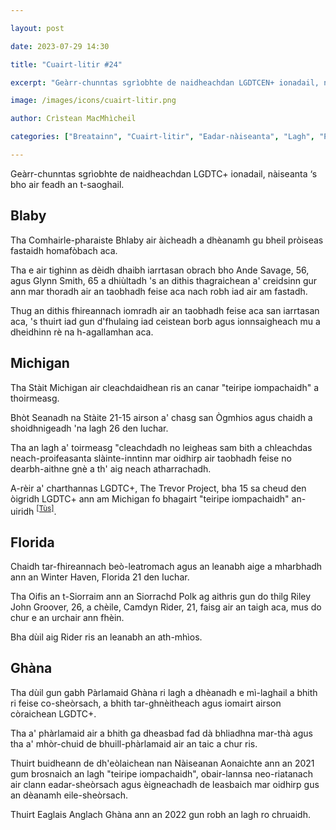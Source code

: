 ```yaml
---

layout: post

date: 2023-07-29 14:30

title: "Cuairt-litir #24"

excerpt: "Geàrr-chunntas sgrìobhte de naidheachdan LGDTCEN+ ionadail, nàiseanta ‘s bho air feadh an t-saoghail."

image: /images/icons/cuairt-litir.png

author: Crìstean MacMhìcheil

categories: ["Breatainn", "Cuairt-litir", "Eadar-nàiseanta", "Lagh", "Poileataigs"]

---
```


Geàrr-chunntas sgrìobhte de naidheachdan LGDTC+ ionadail, nàiseanta ‘s bho air feadh an t-saoghail.

## Blaby

Tha Comhairle-pharaiste Bhlaby air àicheadh a dhèanamh gu bheil pròiseas fastaidh homafòbach aca.

Tha e air tighinn as dèidh dhaibh iarrtasan obrach bho Ande Savage, 56, agus Glynn Smith, 65 a dhiùltadh 's an dithis thagraichean a' creidsinn gur ann mar thoradh air an taobhadh feise aca nach robh iad air am fastadh.

Thug an dithis fhireannach iomradh air an taobhadh feise aca san iarrtasan aca, 's thuirt iad gun d'fhulaing iad ceistean borb agus ionnsaigheach mu a dheidhinn rè na h-agallamhan aca.

## Michigan

Tha Stàit Michigan air cleachdaidhean ris an canar "teiripe iompachaidh" a thoirmeasg.

Bhòt Seanadh na Stàite 21-15 airson a' chasg san Ògmhios agus chaidh a shoidhnigeadh 'na lagh 26 den Iuchar.

Tha an lagh a' toirmeasg "cleachdadh no leigheas sam bith a chleachdas neach-proifeasanta slàinte-inntinn mar oidhirp air taobhadh feise no dearbh-aithne gnè a th' aig neach atharrachadh.

A-rèir a' charthannas LGDTC+, The Trevor Project, bha 15 sa cheud den òigridh LGDTC+ ann am Michigan fo bhagairt "teiripe iompachaidh" an-uiridh <sup>[\[Tùs\]](https://www.thetrevorproject.org/blog/the-trevor-project-celebrates-passage-of-conversion-therapy-protections-in-michigan-senate/ "The Trevor Project Celebrates Passage of Conversion Therapy Protections in Michigan Senate")</sup>.

## Florida

Chaidh tar-fhireannach beò-leatromach agus an leanabh aige a mharbhadh ann an Winter Haven, Florida 21 den Iuchar.

Tha Oifis an t-Siorraim ann an Siorrachd Polk ag aithris gun do thilg Riley John Groover, 26, a chèile, Camdyn Rider, 21, faisg air an taigh aca, mus do chur e an urchair ann fhèin.

Bha dùil aig Rider ris an leanabh an ath-mhìos.

## Ghàna

Tha dùil gun gabh Pàrlamaid Ghàna ri lagh a dhèanadh e mì-laghail a bhith ri feise co-sheòrsach, a bhith tar-ghnèitheach agus iomairt airson còraichean LGDTC+.

Tha a' phàrlamaid air a bhith ga dheasbad fad dà bhliadhna mar-thà agus tha a' mhòr-chuid de bhuill-phàrlamaid air an taic a chur ris.

Thuirt buidheann de dh'eòlaichean nan Nàiseanan Aonaichte ann an 2021 gum brosnaich an lagh "teiripe iompachaidh", obair-lannsa neo-riatanach air clann eadar-sheòrsach agus èigneachadh de leasbaich mar oidhirp gus an dèanamh eile-sheòrsach.

Thuirt Eaglais Anglach Ghàna ann an 2022 gun robh an lagh ro chruaidh.

